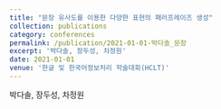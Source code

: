 ```yaml
---
title: "문장 유사도를 이용한 다양한 표현의 패러프레이즈 생성"
collection: publications
category: conferences
permalink: /publication/2021-01-01-박다솔_문장
excerpt: '박다솔, 장두성, 차정원'
date: 2021-01-01
venue: '한글 및 한국어정보처리 학술대회(HCLT)'
---
```

박다솔, 장두성, 차정원
